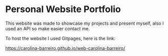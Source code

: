 # Personal Website Portfolio

This website was made to showcase my projects and present myself, also I used an API so make easier contact me.

To host the website I used Gitpages, here is the link:

https://carolina-barreiro.github.io/web-carolina-barreiro/


